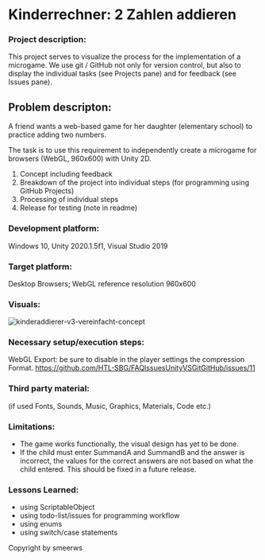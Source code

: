 # Kinderrechner: 2 Zahlen addieren

### Project description: 
This project serves to visualize the process for the implementation of a microgame. We use git / GitHub not only for version control, but also to display the individual tasks (see Projects pane) and for feedback (see Issues pane). 

## Problem descripton: 
A friend wants a web-based game for her daughter (elementary school) to practice adding two numbers.

The task is to use this requirement to independently create a microgame for browsers (WebGL, 960x600) with Unity 2D.
1. Concept including feedback
2. Breakdown of the project into individual steps (for programming using GitHub Projects)
3. Processing of individual steps
4. Release for testing (note in readme)

### Development platform: 
Windows 10, Unity 2020.1.5f1, Visual Studio 2019

### Target platform: 
Desktop Browsers; WebGL reference resolution 960x600 

### Visuals: 
![kinderaddierer-v3-vereinfacht-concept](https://user-images.githubusercontent.com/28704310/123055170-e497a300-d405-11eb-863f-65851a63aadf.jpg)

### Necessary setup/execution steps: 
WebGL Export: be sure to disable in the player settings the compression Format. https://github.com/HTL-SBG/FAQIssuesUnityVSGitGitHub/issues/11

### Third party material: 
(if used Fonts, Sounds, Music, Graphics, Materials, Code etc.)

### Limitations: 
- The game works functionally, the visual design has yet to be done. 
- If the child must enter SummandA and SummandB and the answer is incorrect, the values ​​for the correct answers are not based on what the child entered. This should be fixed in a future release.

### Lessons Learned: 
- using ScriptableObject
- using todo-list/issues for programming workflow
- using enums
- using switch/case statements

Copyright by smeerws

